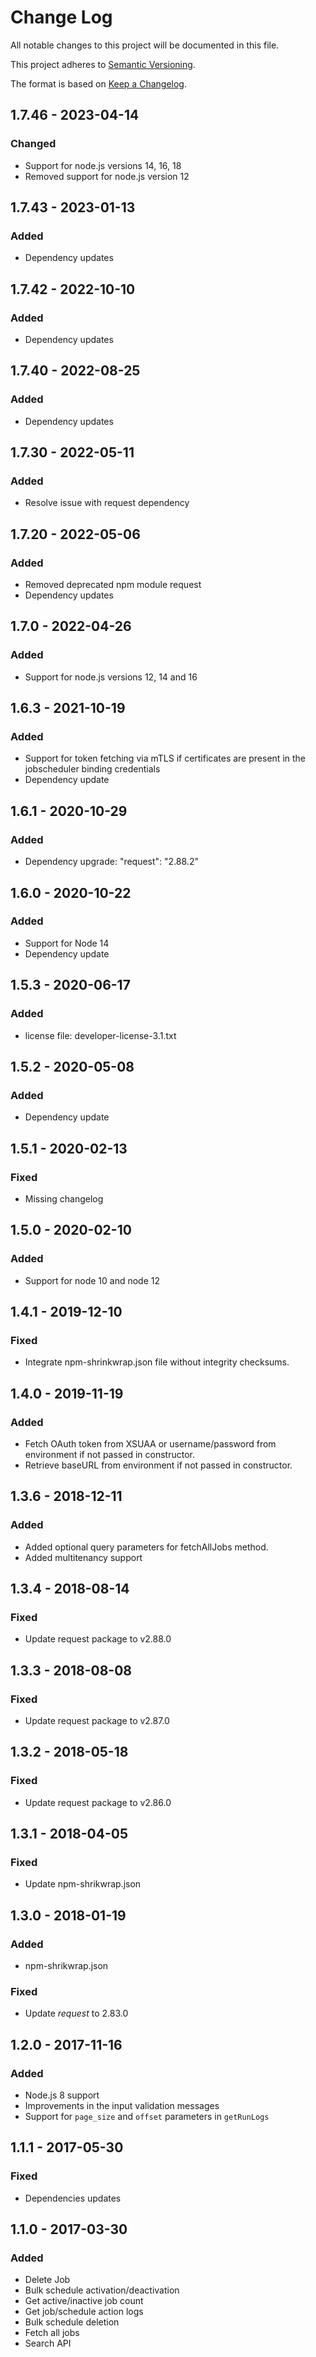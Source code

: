 # Change Log

All notable changes to this project will be documented in this file.

This project adheres to [Semantic Versioning](http://semver.org/).

The format is based on [Keep a Changelog](http://keepachangelog.com/).

## 1.7.46 - 2023-04-14

### Changed

- Support for node.js versions 14, 16, 18
- Removed support for node.js version 12

## 1.7.43 - 2023-01-13

### Added

- Dependency updates


## 1.7.42 - 2022-10-10

### Added

- Dependency updates

## 1.7.40 - 2022-08-25

### Added

- Dependency updates

## 1.7.30 - 2022-05-11

### Added

- Resolve issue with request dependency

## 1.7.20 - 2022-05-06

### Added

- Removed deprecated npm module request
- Dependency updates

## 1.7.0 - 2022-04-26

### Added

- Support for node.js versions 12, 14 and 16

## 1.6.3 - 2021-10-19

### Added

- Support for token fetching via mTLS if certificates are present in the jobscheduler binding credentials
- Dependency update

## 1.6.1 - 2020-10-29

### Added

- Dependency upgrade: "request": "2.88.2"

## 1.6.0 - 2020-10-22

### Added

- Support for Node 14
- Dependency update

## 1.5.3 - 2020-06-17

### Added

- license file: developer-license-3.1.txt

## 1.5.2 - 2020-05-08

### Added

- Dependency update

## 1.5.1 - 2020-02-13

### Fixed

- Missing changelog

## 1.5.0 - 2020-02-10

### Added

- Support for node 10 and node 12

## 1.4.1 - 2019-12-10

### Fixed

- Integrate npm-shrinkwrap.json file without integrity checksums.

## 1.4.0 - 2019-11-19

### Added

- Fetch OAuth token from XSUAA or username/password from environment if not passed in constructor.
- Retrieve baseURL from environment if not passed in constructor.

## 1.3.6 - 2018-12-11

### Added

- Added optional query parameters for fetchAllJobs method.
- Added multitenancy support

## 1.3.4 - 2018-08-14

### Fixed

- Update request package to v2.88.0

## 1.3.3 - 2018-08-08

### Fixed

- Update request package to v2.87.0

## 1.3.2 - 2018-05-18

### Fixed

- Update request package to v2.86.0

## 1.3.1 - 2018-04-05

### Fixed

- Update npm-shrikwrap.json

## 1.3.0 - 2018-01-19

### Added

- npm-shrikwrap.json

### Fixed

- Update _request_ to 2.83.0

## 1.2.0 - 2017-11-16

### Added

- Node.js 8 support
- Improvements in the input validation messages
- Support for `page_size` and `offset` parameters in `getRunLogs`

## 1.1.1 - 2017-05-30

### Fixed

- Dependencies updates

## 1.1.0 - 2017-03-30

### Added

- Delete Job
- Bulk schedule activation/deactivation
- Get active/inactive job count
- Get job/schedule action logs
- Bulk schedule deletion
- Fetch all jobs
- Search API
